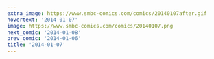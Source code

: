 ```yaml
---
extra_image: https://www.smbc-comics.com/comics/20140107after.gif
hovertext: '2014-01-07'
image: https://www.smbc-comics.com/comics/20140107.png
next_comic: '2014-01-08'
prev_comic: '2014-01-06'
title: '2014-01-07'
---
```



